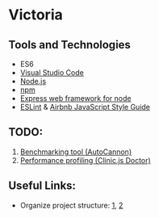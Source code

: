 # Victoria

## Tools and Technologies

* ES6
* [Visual Studio Code](https://code.visualstudio.com)
* [Node.js](https://nodejs.org/uk/)
* [npm](https://www.npmjs.com)
* [Express web framework for node](https://www.npmjs.com/package/express)
* [ESLint](https://eslint.org) & [Airbnb JavaScript Style Guide](https://github.com/airbnb/javascript)

## TODO:
1. [Benchmarking tool (AutoCannon)](https://github.com/mcollina/autocannon)
1. [Performance profiling (Clinic.js Doctor)](https://clinicjs.org)

## Useful Links:
- Organize project structure: [1](https://stackoverflow.com/a/30549313), [2](https://bitbucket.org/dg92/task_mangement_final_quadrant/src/master/)
